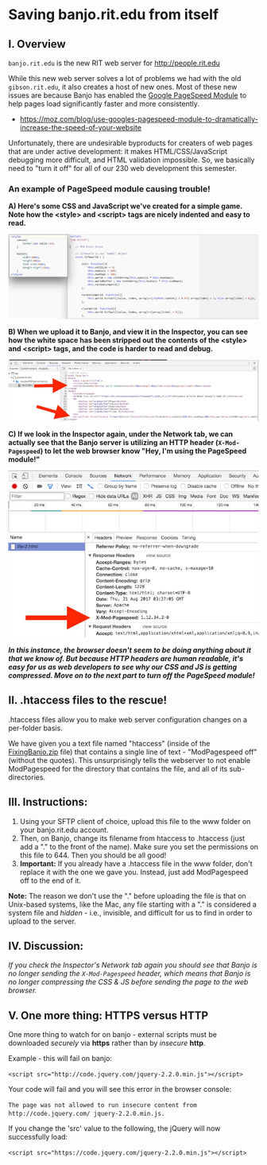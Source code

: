 # Saving banjo.rit.edu from itself
## I. Overview
`banjo.rit.edu` is the new RIT web server for http://people.rit.edu

While this new web server solves a lot of problems we had with the old `gibson.rit.edu`, it also creates a host of new ones. 
Most of these new issues are because Banjo has enabled the [Google PageSpeed Module](https://www.modpagespeed.com) to help pages load significantly faster and more consistently. 

+ https://moz.com/blog/use-googles-pagespeed-module-to-dramatically-increase-the-speed-of-your-website

Unfortunately, there are undesirable byproducts for creaters of web pages that are under active development: it makes HTML/CSS/JavaScript debugging more difficult, and HTML validation impossible. So, we basically need to "turn it off" for all of our 230 web development this semester.

### An example of PageSpeed module causing trouble!
**A) Here's some CSS and JavaScript we've created for a simple game. Note how the &lt;style&gt; and &lt;script&gt; tags are nicely indented and easy to read.**

![Code listing](images/banjo-code-listing.jpg)


**B) When we upload it to Banjo, and view it in the Inspector, you can see how the white space has been stripped out the contents of the &lt;style&gt; and &lt;script&gt; tags, and the code is harder to read and debug.**

![Compressed code listing](images/banjo-code-listing-server-compressed.jpg)


**C) If we look in the Inspector again, under the Network tab, we can actually see that the Banjo server is utilizing an HTTP header (`X-Mod-Pagespeed`) to let the web browser know "Hey, I'm using the PageSpeed module!"**

![HTTP Headers](images/banjo-modpagespeed-headers.jpg)


***In this instance, the browser doesn't seem to be doing anything about it that we know of. But because HTTP headers are human readable, it's easy for us as web developers to see why our CSS and JS is getting compressed. Move on to the next part to turn off the PageSpeed module!***

## II. .htaccess files to the rescue!

.htaccess files allow you to make web server configuration changes on a per-folder basis. 

We have given you a text file named "htaccess" (inside of the [FixingBanjo.zip](FixingBanjo.zip) file) that contains a single line of text - "ModPagespeed off" (without the quotes). This unsurprisingly tells the webserver to not enable ModPagespeed for the directory that contains the file, and all of its sub-directories.

## III. Instructions:
1. Using your SFTP client of choice, upload this file to the www folder on your banjo.rit.edu account.
2. Then, on Banjo, change its filename from htaccess to .htaccess (just add a "." to the front of the name). Make sure you set the permissions on this file to 644. Then you should be all good!
3. **Important:** If you already have a .htaccess file in the www folder, don't replace it with the one we gave you. Instead, just add ModPagespeed off to the end of it.

**Note:** The reason we don't use the "." before uploading the file is that on Unix-based systems, like the Mac, any file starting with a "." is considered a system file and *hidden* - i.e., invisible, and difficult for us to find in order to upload to the server.

## IV. Discussion:
*If you check the Inspector's Network tab again you should see that Banjo is no longer sending the `X-Mod-Pagespeed` header, which means that Banjo is no longer compressing the CSS & JS before sending the page to the web browser.*


## V. One more thing: HTTPS versus HTTP
One more thing to watch for on banjo - external scripts must be downloaded *securely* via **https** rather than by *insecure* **http**.

Example - this will fail on banjo:

`<script src="http://code.jquery.com/jquery-2.2.0.min.js"></script>`

Your code will fail and you will see this error in the browser console:

`The page was not allowed to run insecure content from http://code.jquery.com/
jquery-2.2.0.min.js.`

If you change the 'src' value to the following, the jQuery will now successfully load:

`<script src="https://code.jquery.com/jquery-2.2.0.min.js"></script>`
